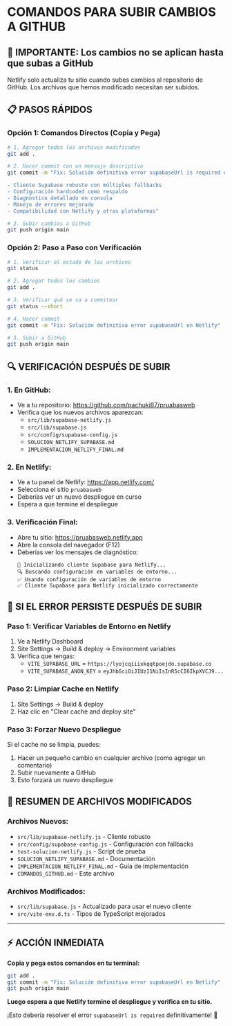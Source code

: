 # COMANDOS PARA SUBIR CAMBIOS A GITHUB

## 🚨 **IMPORTANTE: Los cambios no se aplican hasta que subas a GitHub**

Netlify solo actualiza tu sitio cuando subes cambios al repositorio de GitHub. Los archivos que hemos modificado necesitan ser subidos.

## 📋 **PASOS RÁPIDOS**

### **Opción 1: Comandos Directos (Copia y Pega)**

```bash
# 1. Agregar todos los archivos modificados
git add .

# 2. Hacer commit con un mensaje descriptivo
git commit -m "Fix: Solución definitiva error supabaseUrl is required en Netlify

- Cliente Supabase robusto con múltiples fallbacks
- Configuración hardcoded como respaldo
- Diagnóstico detallado en consola
- Manejo de errores mejorado
- Compatibilidad con Netlify y otras plataformas"

# 3. Subir cambios a GitHub
git push origin main
```

### **Opción 2: Paso a Paso con Verificación**

```bash
# 1. Verificar el estado de los archivos
git status

# 2. Agregar todos los cambios
git add .

# 3. Verificar qué se va a commitear
git status --short

# 4. Hacer commit
git commit -m "Fix: Solución definitiva error supabaseUrl en Netlify"

# 5. Subir a GitHub
git push origin main
```

## 🔍 **VERIFICACIÓN DESPUÉS DE SUBIR**

### **1. En GitHub:**
- Ve a tu repositorio: https://github.com/pachuki87/pruabasweb
- Verifica que los nuevos archivos aparezcan:
  - `src/lib/supabase-netlify.js`
  - `src/lib/supabase.js`
  - `src/config/supabase-config.js`
  - `SOLUCION_NETLIFY_SUPABASE.md`
  - `IMPLEMENTACION_NETLIFY_FINAL.md`

### **2. En Netlify:**
- Ve a tu panel de Netlify: https://app.netlify.com/
- Selecciona el sitio `pruabasweb`
- Deberías ver un nuevo despliegue en curso
- Espera a que termine el despliegue

### **3. Verificación Final:**
- Abre tu sitio: https://pruabasweb.netlify.app
- Abre la consola del navegador (F12)
- Deberías ver los mensajes de diagnóstico:
  ```
  🚀 Inicializando cliente Supabase para Netlify...
  🔍 Buscando configuración en variables de entorno...
  ✅ Usando configuración de variables de entorno
  ✅ Cliente Supabase para Netlify inicializado correctamente
  ```

## 🚨 **SI EL ERROR PERSISTE DESPUÉS DE SUBIR**

### **Paso 1: Verificar Variables de Entorno en Netlify**
1. Ve a Netlify Dashboard
2. Site Settings → Build & deploy → Environment variables
3. Verifica que tengas:
   - `VITE_SUPABASE_URL` = `https://lyojcqiiixkqqtpoejdo.supabase.co`
   - `VITE_SUPABASE_ANON_KEY` = `eyJhbGciOiJIUzI1NiIsInR5cCI6IkpXVCJ9...`

### **Paso 2: Limpiar Cache en Netlify**
1. Site Settings → Build & deploy
2. Haz clic en "Clear cache and deploy site"

### **Paso 3: Forzar Nuevo Despliegue**
Si el cache no se limpia, puedes:
1. Hacer un pequeño cambio en cualquier archivo (como agregar un comentario)
2. Subir nuevamente a GitHub
3. Esto forzará un nuevo despliegue

## 📝 **RESUMEN DE ARCHIVOS MODIFICADOS**

### **Archivos Nuevos:**
- `src/lib/supabase-netlify.js` - Cliente robusto
- `src/config/supabase-config.js` - Configuración con fallbacks
- `test-solucion-netlify.js` - Script de prueba
- `SOLUCION_NETLIFY_SUPABASE.md` - Documentación
- `IMPLEMENTACION_NETLIFY_FINAL.md` - Guía de implementación
- `COMANDOS_GITHUB.md` - Este archivo

### **Archivos Modificados:**
- `src/lib/supabase.js` - Actualizado para usar el nuevo cliente
- `src/vite-env.d.ts` - Tipos de TypeScript mejorados

---

## ⚡ **ACCIÓN INMEDIATA**

**Copia y pega estos comandos en tu terminal:**

```bash
git add .
git commit -m "Fix: Solución definitiva error supabaseUrl en Netlify"
git push origin main
```

**Luego espera a que Netlify termine el despliegue y verifica en tu sitio.**

¡Esto debería resolver el error `supabaseUrl is required` definitivamente! 🚀
